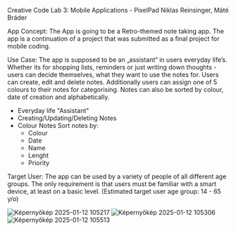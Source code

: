 Creative Code Lab 3: Mobile Applications - PixelPad
Niklas Reinsinger, Máté Bráder

App Concept: The App is going to be a Retro-themed note taking app. The app is a continuation of a project that was submitted as a final project for mobile coding.

Use Case:​ The app is supposed to be an „assistant“ in users everyday life’s. Whether its for shopping lists, reminders or just writing down thoughts - users can decide themselves, what they want to use the notes for. 
Users can create, edit and delete notes. Additionally users can assign one of 5 colours to their notes for categorising. Notes can also be sorted by colour, date of creation and alphabetically.

- Everyday life "Assistant"​
- Creating/Updating/Deleting Notes​
- Colour Notes​
  Sort notes by:​
    - Colour​
    - Date​
    - Name​
    - Lenght​
    - Priority​

​Target User​:
The app can be used by a variety of people of all different age groups. The only requirement is that users must be familiar with a smart device, at least on a basic level. 
(Estimated target user age group: 14 - 65 y/o)

![Képernyőkép 2025-01-12 105217](https://github.com/user-attachments/assets/a0d63ce2-1a39-4d20-9ea6-5c1506d04cd6)
![Képernyőkép 2025-01-12 105306](https://github.com/user-attachments/assets/c1e08ef8-1505-4151-a2cf-9e9d126a48da)
![Képernyőkép 2025-01-12 105513](https://github.com/user-attachments/assets/5570ab9a-bcfc-4e1a-979d-5bb4caf8ee3b)
​

​

